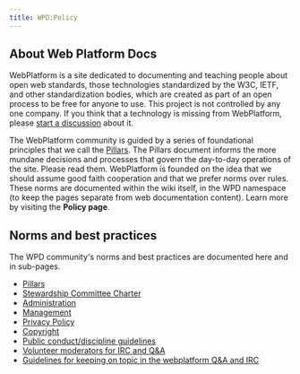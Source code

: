 ```yaml
---
title: WPD:Policy
---
```

<h2><span class="mw-headline" id="About_Web_Platform_Docs">About Web Platform Docs</span></h2>
<p>WebPlatform is a site dedicated to documenting and teaching people about open web standards, those technologies standardized by the W3C, IETF, and other standardization bodies, which are created as part of an open process to be free for anyone to use. This project is not controlled by any one company. If you think that a technology is missing from WebPlatform, please <a href="/wiki/WPD:Editors_Guide/step_2_communicate_with_the_online_community" title="WPD:Editors Guide/step 2 communicate with the online community">start a discussion</a> about it.
</p><p>The WebPlatform community is guided by a series of foundational principles that we call the <a href="/wiki/WPD:Pillars" title="WPD:Pillars" class="mw-redirect">Pillars</a>. The Pillars document informs the more mundane decisions and processes that govern the day-to-day operations of the site. Please read them. WebPlatform is founded on the idea that we should assume good faith cooperation and that we prefer norms over rules. These norms are documented within the wiki itself, in the WPD namespace (to keep the pages separate from web documentation content). Learn more by visiting the <strong class="selflink"> Policy page</strong>.
</p>
<h2><span class="mw-headline" id="Norms_and_best_practices">Norms and best practices</span></h2>
<p>The WPD community's norms and best practices are documented here and in sub-pages.
</p>
<ul><li> <a href="/wiki/WPD:Policy/Pillars" title="WPD:Policy/Pillars">Pillars</a></li>
<li> <a href="/wiki/WPD:Stewardship_Committee_Charter" title="WPD:Stewardship Committee Charter">Stewardship Committee Charter</a></li>
<li> <a href="/wiki/WPD:Policy/Administration" title="WPD:Policy/Administration">Administration</a></li>
<li> <a href="/wiki/WPD:Policy/Management" title="WPD:Policy/Management">Management</a></li>
<li> <a href="/wiki/WPD:Privacy" title="WPD:Privacy">Privacy Policy</a></li>
<li> <a href="/wiki/WPD:Copyright" title="WPD:Copyright">Copyright</a></li>
<li> <a href="/wiki/WPD:Conduct" title="WPD:Conduct">Public conduct/discipline guidelines</a></li>
<li> <a href="/wiki/WPD:Volunteer_moderators" title="WPD:Volunteer moderators" class="mw-redirect">Volunteer moderators for IRC and Q&amp;A</a></li>
<li> <a href="/wiki/WPD:Keeping_on_Topic" title="WPD:Keeping on Topic">Guidelines for keeping on topic in the webplatform Q&amp;A and IRC</a></li></ul>

<!-- 
NewPP limit report
CPU time usage: 0.017 seconds
Real time usage: 0.019 seconds
Preprocessor visited node count: 6/1000000
Preprocessor generated node count: 12/1000000
Post‐expand include size: 0/2097152 bytes
Template argument size: 0/2097152 bytes
Highest expansion depth: 2/40
Expensive parser function count: 0/100
-->

<!-- 
Transclusion expansion time report (%,ms,calls,template)
100.00%    0.000      1 - -total
-->

<!-- Saved in parser cache with key wpwiki:pcache:idhash:999-0!*!0!!*!*!*!esi=1 and timestamp 20150731093222 and revision id 29580
 -->
